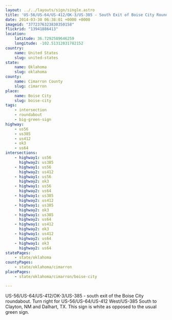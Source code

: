 ```yaml
---
layout: ../../layouts/sign/single.astro
title: 'US-56/US-64/US-412/OK-3/US-385 - South Exit of Boise City Roundabout '
date: 2014-03-30 06:38:01 +0000 +0000
imageid: "3772376323830350158"
flickrid: "13941886413"
location:
    latitude: 36.7292589646259
    longitude: -102.51312031782152
country:
    name: United States
    slug: united-states
state:
    name: Oklahoma
    slug: oklahoma
county:
    name: Cimarron County
    slug: cimarron
place:
    name: Boise City
    slug: boise-city
tags:
    - intersection
    - roundabout
    - big-green-sign
highway:
    - us56
    - us385
    - us412
    - ok3
    - us64
intersections:
    - highway1: us56
      highway2: us385
    - highway1: us56
      highway2: us412
    - highway1: us56
      highway2: ok3
    - highway1: us56
      highway2: us64
    - highway1: us385
      highway2: us412
    - highway1: us385
      highway2: ok3
    - highway1: us385
      highway2: us64
    - highway1: us412
      highway2: ok3
    - highway1: us412
      highway2: us64
    - highway1: ok3
      highway2: us64
statePages:
    - state/oklahoma
countyPages:
    - state/oklahoma/cimarron
placePages:
    - state/oklahoma/cimarron/boise-city

---
```

US-56/US-64/US-412/OK-3/US-385 - south exit of the Boise City roundabout.  Turn right for US-56/US-64/US-412 West/US-385 South to Clayton, NM and Dalhart, TX.  This sign is white as opposed to the usual green sign.